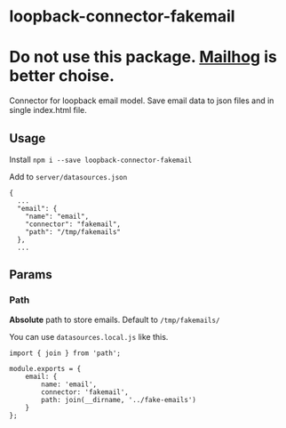 # loopback-connector-fakemail

# Do not use this package. [Mailhog](https://github.com/mailhog/MailHog) is better choise.





Connector for loopback email model.
Save email data to json files and in single index.html file.

## Usage
Install `npm i --save loopback-connector-fakemail`

Add to `server/datasources.json`

```
{
  ...
  "email": {
    "name": "email",
    "connector": "fakemail",
    "path": "/tmp/fakemails"
  },
  ...
```

## Params
### Path
**Absolute** path to store emails. Default to `/tmp/fakemails/`

You can use `datasources.local.js` like this.

```
import { join } from 'path';

module.exports = {
    email: {
        name: 'email',
        connector: 'fakemail',
        path: join(__dirname, '../fake-emails')
    }
};
```
